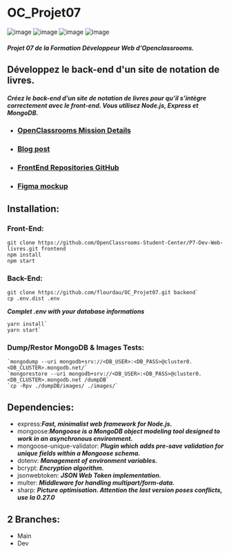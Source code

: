 #       OC_Projet07
![image](https://img.shields.io/badge/JavaScript-323330?style=for-the-badge&logo=javascript&logoColor=F7DF1E)
![image](https://img.shields.io/badge/Node.js-339933?style=for-the-badge&logo=nodedotjs&logoColor=white)
![image](https://img.shields.io/badge/Express.js-000000?style=for-the-badge&logo=express&logoColor=white)
![image](https://img.shields.io/badge/MongoDB-4EA94B?style=for-the-badge&logo=mongodb&logoColor=white)
####    *Projet 07 de la Formation Développeur Web d'Openclassrooms.*
##      Développez le back-end d'un site de notation de livres.
####    *Créez le back-end d’un site de notation de livres pour qu’il s’intègre correctement avec le front-end. Vous utilisez Node.js, Express et MongoDB.*

-   ### [OpenClassrooms Mission Details](https://openclassrooms.com/fr/paths/717/projects/1335/assignment)
-   ### [Blog post](https://blog.positive-link.net/oc_projet07)
-   ### [FrontEnd Repositories GitHub](https://github.com/OpenClassrooms-Student-Center/P7-Dev-Web-livres)
-   ### [Figma mockup](https://www.figma.com/file/Snidyc45xi6qchoOPabMA9/Maquette-Mon-Vieux-Grimoir?node-id=0%3A1)


##      Installation:
###     Front-End:
    git clone https://github.com/OpenClassrooms-Student-Center/P7-Dev-Web-livres.git frontend
    npm install
    npm start

###     Back-End:
    git clone https://github.com/flourdau/OC_Projet07.git backend`
    cp .env.dist .env 
***Complet .env with your database informations***

    yarn install`
    yarn start`

###     Dump/Restor MongoDB & Images Tests:
    `mongodump --uri mongodb+srv://<DB_USER>:<DB_PASS>@cluster0.<DB_CLUSTER>.mongodb.net/`
    `mongorestore --uri mongodb+srv://<DB_USER>:<DB_PASS>@cluster0.<DB_CLUSTER>.mongodb.net /dumpDB`
    `cp -Rpv ./dumpDB/images/ ./images/`

##      Dependencies:
- express:***Fast, minimalist web framework for Node.js.***
- mongoose:***Mongoose is a MongoDB object modeling tool designed to work in an asynchronous environment.***
- mongoose-unique-validator: ***Plugin which adds pre-save validation for unique fields within a Mongoose schema.***
- dotenv: ***Management of environment variables.***
- bcrypt: ***Encryption algorithm.***
- jsonwebtoken: ***JSON Web Token implementation.***
- multer: ***Middleware for handling multipart/form-data.***
- sharp: ***Picture optimisation. Attention the last version poses conflicts, use la 0.27.0***

##      2 Branches:
-   Main
-   Dev